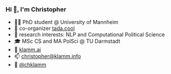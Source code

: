 ### Hi 👋, I'm Christopher

- 👨‍🔬 PhD student @ University of Mannheim
- 🚀 co-organizer [tada.cool](http://tada.cool)
- 🤗 research interests: NLP and Computational Political Science
- 🎓 MSc CS and MA PolSci @ TU Darmstadt
- 👀 [klamm.ai](https://chkla.github.io/gitPage/)
- 📫 christopher@klamm.info
- 🐤 [@chklamm](https://twitter.com/chklamm)
